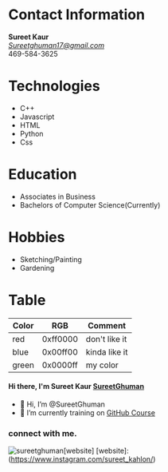 # Contact Information
**Sureet Kaur**<br/>
*Sureetghuman17@gmail.com*<br/>
469-584-3625
# Technologies
- C++
- Javascript
- HTML
- Python
- Css
# Education
* Associates in Business
* Bachelors of Computer Science(Currently)
# Hobbies
* Sketching/Painting
* Gardening
# Table
Color | RGB | Comment
------|-----|--------
red | 0xff0000 | don't like it
blue | 0x00ff00 | kinda like it
green | 0x0000ff | my color

#### Hi there, I'm Sureet Kaur [SureetGhuman]()
- 👋 Hi, I’m @SureetGhuman
- 🌱 I’m currently training on [GitHub Course](website)

### connect with me.
![sureetghuman](https://github.com/desktop/desktop/assets/169951373/7f49017a-aa7e-43dc-a12f-0a37d72a2611)[website]
[website]:(https://www.instagram.com/sureet_kahlon/)
